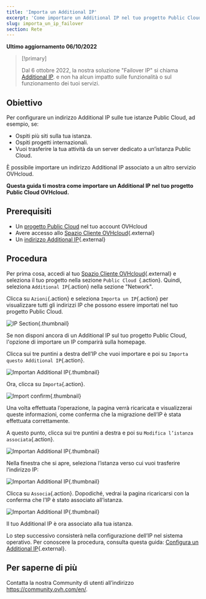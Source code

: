```yaml
---
title: 'Importa un Additional IP'
excerpt: 'Come importare un Additional IP nel tuo progetto Public Cloud.'
slug: importa_un_ip_failover
section: Rete
---
```


**Ultimo aggiornamento 06/10/2022**

> [!primary]
>
> Dal 6 ottobre 2022, la nostra soluzione "Failover IP" si chiama [Additional IP](https://www.ovhcloud.com/it/network/additional-ip/). e non ha alcun impatto sulle funzionalità o sul funzionamento dei tuoi servizi.
>

## Obiettivo

Per configurare un indirizzo Additional IP sulle tue istanze Public Cloud, ad esempio, se:

- Ospiti più siti sulla tua istanza.  
- Ospiti progetti internazionali.
- Vuoi trasferire la tua attività da un server dedicato a un’istanza Public Cloud. 

È possibile importare un indirizzo Additional IP associato a un altro servizio OVHcloud.

**Questa guida ti mostra come importare un Additional IP nel tuo progetto Public Cloud OVHcloud.**

## Prerequisiti

- Un [progetto Public Cloud](https://www.ovhcloud.com/it/public-cloud/) nel tuo account OVHcloud
- Avere accesso allo [Spazio Cliente OVHcloud](https://www.ovh.com/auth/?action=gotomanager&from=https://www.ovh.it/&ovhSubsidiary=it){.external}
- Un [indirizzo Additional IP](https://www.ovhcloud.com/it/bare-metal/ip/){.external}

## Procedura

Per prima cosa, accedi al tuo [Spazio Cliente OVHcloud](https://www.ovh.com/auth/?action=gotomanager&from=https://www.ovh.it/&ovhSubsidiary=it){.external} e seleziona il tuo progetto nella sezione `Public Cloud `{.action}. Quindi, seleziona `Additional IP`{.action} nella sezione "Network".

Clicca su `Azioni`{.action} e seleziona `Importa un IP`{.action} per visualizzare tutti gli indirizzi IP che possono essere importati nel tuo progetto Public Cloud.

![IP Section](images/import1.png){.thumbnail}

Se non disponi ancora di un Additional IP sul tuo progetto Public Cloud, l'opzione di importare un IP comparirà sulla homepage.

Clicca sui tre puntini a destra dell’IP che vuoi importare e poi su `Importa questo Additional IP`{.action}.

![Importan Additional IP](images/import2.png){.thumbnail}

Ora, clicca su `Importa`{.action}.

![Import confirm](images/importconfirm.png){.thumbnail}

Una volta effettuata l’operazione, la pagina verrà ricaricata e visualizzerai queste informazioni, come conferma che la migrazione dell’IP è stata effettuata correttamente.

A questo punto, clicca sui tre puntini a destra e poi su `Modifica l’istanza associata`{.action}.

![Importan Additional IP](images/modifyinstance.png){.thumbnail}

Nella finestra che si apre, seleziona l’istanza verso cui vuoi trasferire l’indirizzo IP: 

![Importan Additional IP](images/modifyinstance1.png){.thumbnail}

Clicca su `Associa`{.action}. Dopodiché, vedrai la pagina ricaricarsi con la conferma che l’IP è stato associato all’istanza.

![Importan Additional IP](images/modifycompleted.png){.thumbnail}

Il tuo Additional IP è ora associato alla tua istanza.

Lo step successivo consisterà nella configurazione dell’IP nel sistema operativo. Per conoscere la procedura, consulta questa guida: [Configura un Additional IP](https://docs.ovh.com/it/public-cloud/configura-un-ip-failover/){.external}.

## Per saperne di più 

Contatta la nostra Community di utenti all’indirizzo <https://community.ovh.com/en/>.
